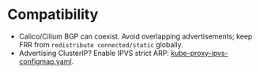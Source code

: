 
# Compatibility

- Calico/Cilium BGP can coexist. Avoid overlapping advertisements; keep FRR from `redistribute connected/static` globally.
- Advertising ClusterIP? Enable IPVS strict ARP: [kube-proxy-ipvs-configmap.yaml](examples/k8s/kube-proxy-ipvs-configmap.yaml).
